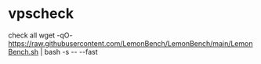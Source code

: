 # vpscheck
check all
wget -qO- https://raw.githubusercontent.com/LemonBench/LemonBench/main/LemonBench.sh | bash -s -- --fast
